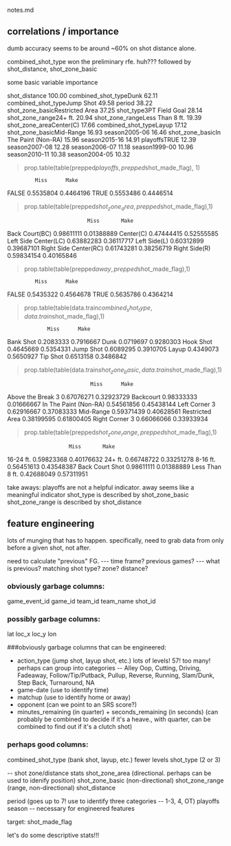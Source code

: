notes.md

## correlations / importance

dumb accuracy seems to be around ~60% on shot distance alone.

combined_shot_type won the preliminary rfe. huh???
followed by shot_distance, shot_zone_basic

some basic variable importance

shot_distance                         100.00
combined_shot_typeDunk                 62.11
combined_shot_typeJump Shot            49.58
period                                 38.22
shot_zone_basicRestricted Area         37.25
shot_type3PT Field Goal                28.14
shot_zone_range24+ ft.                 20.94
shot_zone_rangeLess Than 8 ft.         19.39
shot_zone_areaCenter(C)                17.66
combined_shot_typeLayup                17.12
shot_zone_basicMid-Range               16.93
season2005-06                          16.46
shot_zone_basicIn The Paint (Non-RA)   15.96
season2015-16                          14.91
playoffsTRUE                           12.39
season2007-08                          12.28
season2006-07                          11.18
season1999-00                          10.96
season2010-11                          10.38
season2004-05                          10.32

> prop.table(table(prepped$playoffs, prepped$shot_made_flag), 1)

             Miss      Make
  FALSE 0.5535804 0.4464196
  TRUE  0.5553486 0.4446514

> prop.table(table(prepped$shot_zone_area, prepped$shot_made_flag),1)

                              Miss       Make
  Back Court(BC)        0.98611111 0.01388889
  Center(C)             0.47444415 0.52555585
  Left Side Center(LC)  0.63882283 0.36117717
  Left Side(L)          0.60312899 0.39687101
  Right Side Center(RC) 0.61743281 0.38256719
  Right Side(R)         0.59834154 0.40165846

> prop.table(table(prepped$away, prepped$shot_made_flag),1)

             Miss      Make
  FALSE 0.5435322 0.4564678
  TRUE  0.5635786 0.4364214

> prop.table(table(data.train$combined_shot_type, data.train$shot_made_flag),1)

                 Miss      Make
  Bank Shot 0.2083333 0.7916667
  Dunk      0.0719697 0.9280303
  Hook Shot 0.4645669 0.5354331
  Jump Shot 0.6089295 0.3910705
  Layup     0.4349073 0.5650927
  Tip Shot  0.6513158 0.3486842

> prop.table(table(data.train$shot_zone_basic, data.train$shot_made_flag),1)

                               Miss      Make
  Above the Break 3     0.67076271 0.32923729
  Backcourt             0.98333333 0.01666667
  In The Paint (Non-RA) 0.54561856 0.45438144
  Left Corner 3         0.62916667 0.37083333
  Mid-Range             0.59371439 0.40628561
  Restricted Area       0.38199595 0.61800405
  Right Corner 3        0.66066066 0.33933934

> prop.table(table(prepped$shot_zone_range, prepped$shot_made_flag),1)

                        Miss       Make
  16-24 ft.       0.59823368 0.40176632
  24+ ft.         0.66748722 0.33251278
  8-16 ft.        0.56451613 0.43548387
  Back Court Shot 0.98611111 0.01388889
  Less Than 8 ft. 0.42688049 0.57311951

take aways:
playoffs are not a helpful indicator.
away seems like a meaningful indicator
shot_type is described by shot_zone_basic
shot_zone_range is described by shot_distance

## feature engineering

lots of munging that has to happen. specifically, need to grab data from only before a given shot, not after.

need to calculate "previous" FG.
 --- time frame? previous games?
 --- what is previous? matching shot type? zone? distance?

### obviously garbage columns:
game_event_id
game_id
team_id
team_name
shot_id


### possibly garbage columns:
lat
loc_x
loc_y
lon

###obviously garbage columns that can be engineered:

* action_type (jump shot, layup shot, etc.) lots of levels! 57! too many! perhaps can group into categories -- Alley Oop, Cutting, Driving, Fadeaway, Follow/Tip/Putback, Pullup, Reverse, Running, Slam/Dunk, Step Back, Turnaround, NA
* game-date (use to identify time)
* matchup (use to identify home or away)
* opponent (can we point to an SRS score?)
* minutes_remaining (in quarter) + seconds_remaining (in seconds) (can probably be combined to decide if it's a heave., with quarter, can be combined to find out if it's a clutch shot)

### perhaps good columns:
combined_shot_type (bank shot, layup, etc.) fewer levels
shot_type (2 or 3)

-- shot zone/distance stats
shot_zone_area (directional. perhaps can be used to idenify position)
shot_zone_basic (non-directional)
shot_zone_range (range, non-directional)
shot_distance

period (goes up to 7! use to identify three categories -- 1-3, 4, OT)
playoffs
season -- necessary for engineered features

target:
shot_made_flag


let's do some descriptive stats!!!
